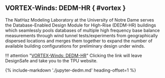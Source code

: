 ## VORTEX-Winds: DEDM-HR { #vortex }

The NatHaz Modeling Laboratory at the University of Notre Dame serves the Database-Enabled Design Module for High-Rise (DEDM-HR) buildings which seamlessly pools databases of multiple high frequency base balance measurements through wind tunnel tests/experiments from geographically dispersed locations and merges them together to expand the number of available building configurations for preliminary design under winds.

!!! attention "[VORTEX-Winds: DEDM-HR](http://evovw.ce.nd.edu/dadm/VW_design6_noauth1.html)"
    Clicking the link will leave DesignSafe and take you to the TPU website.

{% include-markdown './jupyter-dedm.md' heading-offset=1 %}
